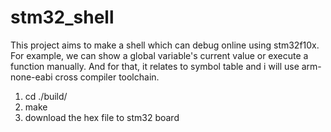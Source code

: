 # stm32_shell
This project aims to make a shell which can debug online using stm32f10x. For example, we can show a global variable's current value 
or execute a function manually. And for that, it relates to symbol table and i will use arm-none-eabi cross compiler toolchain.

1. cd ./build/ 
2. make 
3. download the hex file to stm32 board

  
